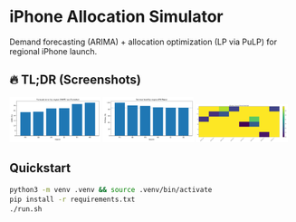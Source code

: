 # iPhone Allocation Simulator
Demand forecasting (ARIMA) + allocation optimization (LP via PuLP) for regional iPhone launch.

## 🔥 TL;DR (Screenshots)
<p float="left">
  <img src="reports/mape_bar.png" width="32%" />
  <img src="reports/fillrate_bar.png" width="32%" />
  <img src="reports/allocation_heatmap.png" width="32%" />
</p>

## Quickstart
```bash
python3 -m venv .venv && source .venv/bin/activate
pip install -r requirements.txt
./run.sh
```

